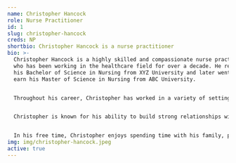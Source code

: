```yaml
---
name: Christopher Hancock
role: Nurse Practitioner
id: 1
slug: christopher-hancock
creds: NP
shortbio: Christopher Hancock is a nurse practitioner
bio: >-
  Christopher Hancock is a highly skilled and compassionate nurse practitioner
  who has been working in the healthcare field for over a decade. He received
  his Bachelor of Science in Nursing from XYZ University and later went on to
  earn his Master of Science in Nursing from ABC University.


  Throughout his career, Christopher has worked in a variety of settings including hospitals, clinics, and private practices. He has a strong background in primary care, with a particular focus on chronic disease management and preventative care.


  Christopher is known for his ability to build strong relationships with his patients and is dedicated to providing personalized, evidence-based care. He is constantly seeking out opportunities to further his education and stay up-to-date on the latest advances in the field.


  In his free time, Christopher enjoys spending time with his family, participating in outdoor activities, and volunteering at local health fairs. He is committed to giving back to his community and is passionate about promoting health and wellness in his patients and beyond.
img: img/christopher-hancock.jpeg
active: true
---
```

